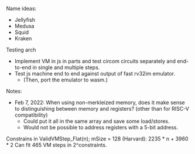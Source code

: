 Name ideas:
- Jellyfish
- Medusa
- Squid
- Kraken

Testing arch
- Implement VM in js in parts and test circom circuits separately and end-to-end in single and multiple steps.
- Test js machine end to end against output of fast rv32im emulator.
    - (Then, port the emulator to wasm.)

Notes:
- Feb 7, 2022: When using non-merkleized memory, does it make sense to distinguishing between memory and registers? (other than for RISC-V compatibility)
    - Could put it all in the same array and save some load/stores.
    - Would not be possible to address registers with a 5-bit address.

Constrains in ValidVMStep_Flat(n); mSize = 128 (Harvard): 2235 * n + 3960 * 2
Can fit 465 VM steps in 2^constraints.